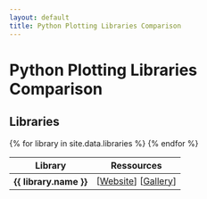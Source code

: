 ```yaml
---
layout: default
title: Python Plotting Libraries Comparison
---
```


<div class="container" style="margin-top: 1em">
  <h1>Python Plotting Libraries Comparison</h1>
  <h2>Libraries</h2>
  <table class="table table-hover">
    <thead>
      <tr class="table-light">
        <th scope="col">Library</th>
        <th scope="col">Ressources</th>
      </tr>
    </thead>
    <tbody>
      {% for library in site.data.libraries %}
      <tr>
        <th scope="row">{{ library.name }}</td>
        <td>
          [<a href="{{ library.website }}" target="_blank">Website</a>]
          [<a href="{{ library.gallery }}" target="_blank">Gallery</a>]
        </td>
      </tr>
      {% endfor %}
    </tbody>
  </table>
</div>
